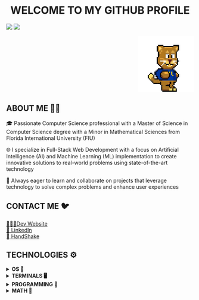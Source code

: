 <h1 align="center">WELCOME TO MY GITHUB PROFILE</h1>

![](https://github-readme-stats-sigma-five.vercel.app/api?username=FIUPanther-JMolto98&show_icons=true&icon_color=5AECA4&title_color=FFCC00&text_color=FFFFFF&bg_color=-45,081E3F,CC0066,CC0066,CC0066,CC0066&hide_border=true)
![](https://github-readme-stats.vercel.app/api/top-langs/?username=FIUPanther-JMolto98&langs_count=10&layout=compact&theme=transparent&title_color=FFCC00&text_color=FFFFFF&card_width=500)

<p align="right">
<img src="https://github.com/FIUPanther-JMolto98/FIUPanther-JMolto98/blob/main/roary_run_slow_fixed.gif"></img>
</p>

<h2 align="left">ABOUT ME 👨‍💻</h2>

<p align="left">

🎓 Passionate Computer Science professional with a Master of Science in Computer Science degree with a Minor in Mathematical Sciences from Florida International University (FIU) 

🌐 I specialize in Full-Stack Web Development with a focus on Artificial Intelligence (AI) and Machine Learning (ML) implementation to create innovative solutions to real-world problems using state-of-the-art technology 

🌱 Always eager to learn and collaborate on projects that leverage technology to solve complex problems and enhance user experiences

</p>

<h2 align="left">CONTACT ME 🐦</h2>

<a href="https://jpanther1122-devportfolio-bf5f17b876b9.herokuapp.com/">👨🏻‍💻Dev Website</a><br>
<a href="https://www.linkedin.com/in/joaquin-molto-fiucompsci/">💼 LinkedIn</a><br>
<a href="https://fiu.joinhandshake.com/stu/users/29993123">🤝 HandShake</a>

<h2 align="left">TECHNOLOGIES ⚙️</h2>

<details>
<summary><b>OS 💾</b></summary>

![Windows](https://a11ybadges.com/badge?logo=windows)<br>
![Linux](https://a11ybadges.com/badge?logo=linux)<br>
![CentOS](https://a11ybadges.com/badge?logo=centos)<br>
![Fedora](https://a11ybadges.com/badge?logo=fedora)<br>
![Ubuntu](https://a11ybadges.com/badge?logo=ubuntu)

</details>

<details>
<summary><b>TERMINALS 🖥️</b></summary>

![Windows Terminal](https://a11ybadges.com/badge?logo=windowsterminal)<br>
![PowerShell](https://a11ybadges.com/badge?logo=powershell)<br>
![GNU Bash](https://a11ybadges.com/badge?logo=gnubash)

</details>

<details>
<summary><b>PROGRAMMING 🤖</b></summary>

<details>
<summary>Version Control</summary>

![Git](https://a11ybadges.com/badge?logo=git)<br>
![GitHub](https://a11ybadges.com/badge?logo=github)

</details>

<details>
<summary>IDE/Text Editing</summary>

![Visual Studio Code](https://a11ybadges.com/badge?logo=visualstudiocode)<br>
![JetBrains](https://a11ybadges.com/badge?logo=jetbrains)<br>
![Vim](https://a11ybadges.com/badge?logo=vim)<br>
![Neovim](https://a11ybadges.com/badge?logo=neovim)

</details>

<details>
<summary>Development</summary>

**Resources**<br>
![OpenAI](https://a11ybadges.com/badge?logo=openai)<br>
![Stack Overflow](https://a11ybadges.com/badge?logo=stackoverflow)

**Frameworks**<br>
  
![Angular](https://a11ybadges.com/badge?logo=angular)<br>
![Apache Maven](https://a11ybadges.com/badge?logo=apachemaven)<br>
![Node.js](https://a11ybadges.com/badge?logo=nodedotjs)<br>
![Spring](https://a11ybadges.com/badge?logo=spring)
 
**OOP and FP Languages**<br>
  
![C](https://a11ybadges.com/badge?logo=c)<br>
![C++](https://a11ybadges.com/badge?logo=cplusplus)<br>
![Java](https://a11ybadges.com/badge?logo=java)<br>
![Python](https://a11ybadges.com/badge?logo=python)<br>
![R](https://a11ybadges.com/badge?logo=r)

**Web Languages**<br>
  
![HTML5](https://a11ybadges.com/badge?logo=html5)<br>
![CSS3](https://a11ybadges.com/badge?logo=css3)<br>
![JavaScript](https://a11ybadges.com/badge?logo=javascript)<br>
![TypeScript](https://a11ybadges.com/badge?logo=typescript)

**Databases**<br>
  
![MySQL](https://a11ybadges.com/badge?logo=mysql)<br>
![MariaDB](https://a11ybadges.com/badge?logo=mariadb)<br>
![PostgreSQL](https://a11ybadges.com/badge?logo=postgresql)<br>
![MongoDB](https://a11ybadges.com/badge?logo=mongodb)

**Data Analysis**<br>

![Anaconda](https://a11ybadges.com/badge?logo=anaconda)<br>
![Jupyter](https://a11ybadges.com/badge?logo=jupyter)<br>
![Google Colab](https://a11ybadges.com/badge?logo=googlecolab)<br>
![pandas](https://a11ybadges.com/badge?logo=pandas)<br>
![NumPy](https://a11ybadges.com/badge?logo=numpy)<br>
![scikit-learn](https://a11ybadges.com/badge?logo=scikitlearn)

</details>
</details>

<details>
<summary><b>MATH 🧮</b></summary>

![Wolfram](https://a11ybadges.com/badge?logo=wolfram)<br>
![LaTeX](https://a11ybadges.com/badge?logo=latex)

</details>
</details>
